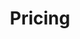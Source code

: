 ---
type: "module"
title: "Pricing"
description: "This section provides an introduction to Exoscale pricing, including how to calculate costs for various products and services."
banner: "images/exoscale-icon.png"
weight: 1
tags: [pricing]
level: "introductory"
categories: [exoscale]
---